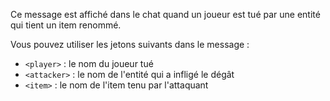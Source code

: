Ce message est affiché dans le chat quand un joueur est tué par une entité qui tient un item renommé.

Vous pouvez utiliser les jetons suivants dans le message :

- `<player>` : le nom du joueur tué
- `<attacker>` : le nom de l'entité qui a infligé le dégât
- `<item>` : le nom de l'item tenu par l'attaquant
